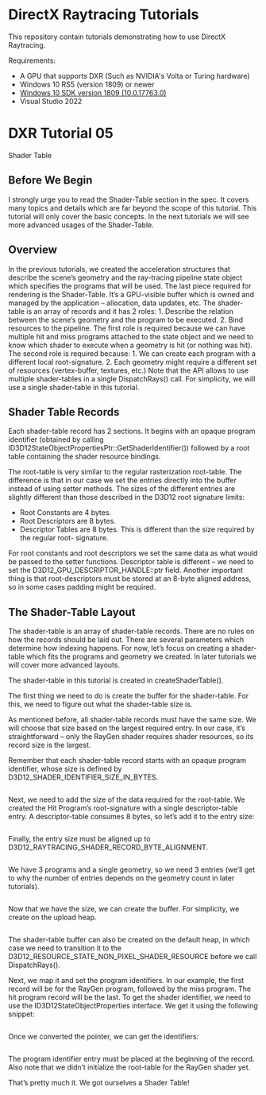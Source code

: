 DirectX Raytracing Tutorials
============
This repository contain tutorials demonstrating how to use DirectX Raytracing.

Requirements:
- A GPU that supports DXR (Such as NVIDIA's Volta or Turing hardware)
- Windows 10 RS5 (version 1809) or newer
- [Windows 10 SDK version 1809 (10.0.17763.0)](https://developer.microsoft.com/en-us/windows/downloads/sdk-archive)
- Visual Studio 2022

# DXR Tutorial 05
Shader Table

## Before We Begin
I strongly urge you to read the Shader-Table section in the spec. It covers many topics and details which
are far beyond the scope of this tutorial. This tutorial will only cover the basic concepts. In the next
tutorials we will see more advanced usages of the Shader-Table.

## Overview
In the previous tutorials, we created the acceleration structures that describe the scene’s geometry and
the ray-tracing pipeline state object which specifies the programs that will be used.
The last piece required for rendering is the Shader-Table. It’s a GPU-visible buffer which is owned and
managed by the application – allocation, data updates, etc. The shader-table is an array of records and it
has 2 roles:
    1. Describe the relation between the scene’s geometry and the program to be executed.
    2. Bind resources to the pipeline.
The first role is required because we can have multiple hit and miss programs attached to the state
object and we need to know which shader to execute when a geometry is hit (or nothing was hit).
The second role is required because:
    1. We can create each program with a different local root-signature.
    2. Each geometry might require a different set of resources (vertex-buffer, textures, etc.)
Note that the API allows to use multiple shader-tables in a single DispatchRays() call. For simplicity, we
will use a single shader-table in this tutorial.

## Shader Table Records
Each shader-table record has 2 sections. It begins with an opaque program identifier (obtained by calling
ID3D12StateObjectPropertiesPtr::GetShaderIdentifier()) followed by a root table containing the
shader resource bindings.

The root-table is very similar to the regular rasterization root-table. The difference is that in our case we
set the entries directly into the buffer instead of using setter methods. The sizes of the different entries
are slightly different than those described in the D3D12 root signature limits:
* Root Constants are 4 bytes.
* Root Descriptors are 8 bytes.
* Descriptor Tables are 8 bytes. This is different than the size required by the regular root-
signature.

For root constants and root descriptors we set the same data as what would be passed to the setter
functions. Descriptor table is different – we need to set the D3D12_GPU_DESCRIPTOR_HANDLE::ptr field.
Another important thing is that root-descriptors must be stored at an 8-byte aligned address, so in some
cases padding might be required.

## The Shader-Table Layout
The shader-table is an array of shader-table records. There are no rules on how the records should be
laid out. There are several parameters which determine how indexing happens. For now, let’s focus on
creating a shader-table which fits the programs and geometry we created. In later tutorials we will cover
more advanced layouts.

The shader-table in this tutorial is created in createShaderTable().

The first thing we need to do is create the buffer for the shader-table. For this, we need to figure out
what the shader-table size is.

As mentioned before, all shader-table records must have the same size. We will choose that size based
on the largest required entry. In our case, it’s straightforward – only the RayGen shader requires shader
resources, so its record size is the largest.

Remember that each shader-table record starts with an opaque program identifier, whose size is
defined by D3D12_SHADER_IDENTIFIER_SIZE_IN_BYTES.
```c++

```

Next, we need to add the size of the data required for the root-table. We created the Hit Program’s
root-signature with a single descriptor-table entry. A descriptor-table consumes 8 bytes, so let’s add it to
the entry size:
```c++

```

Finally, the entry size must be aligned up to D3D12_RAYTRACING_SHADER_RECORD_BYTE_ALIGNMENT.
```c++

```

We have 3 programs and a single geometry, so we need 3 entries (we’ll get to why the number of
entries depends on the geometry count in later tutorials).
```c++

```

Now that we have the size, we can create the buffer. For simplicity, we create on the upload heap.
```c++

```

The shader-table buffer can also be created on the default heap, in which case we need to transition it
to the D3D12_RESOURCE_STATE_NON_PIXEL_SHADER_RESOURCE before we call DispatchRays().

Next, we map it and set the program identifiers. In our example, the first record will be for the RayGen
program, followed by the miss program. The hit program record will be the last.
To get the shader identifier, we need to use the ID3D12StateObjectProperties interface. We get it
using the following snippet:
```c++

```

Once we converted the pointer, we can get the identifiers:
```c++

```

The program identifier entry must be placed at the beginning of the record. Also note that we didn’t
initialize the root-table for the RayGen shader yet.

That’s pretty much it. We got ourselves a Shader Table!
